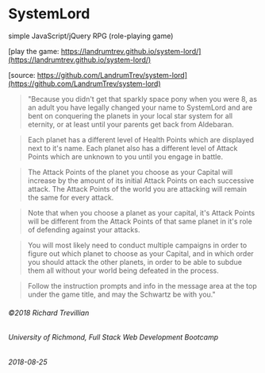# SystemLord
simple JavaScript/jQuery RPG (role-playing game)

[play the game: https://landrumtrev.github.io/system-lord/](https://landrumtrev.github.io/system-lord/)

[source: https://github.com/LandrumTrev/system-lord](https://github.com/LandrumTrev/system-lord)

> "Because you didn't get that sparkly space pony when you were 8, as an adult you have legally changed your name to SystemLord and are bent on conquering the planets in your local star system for all eternity, or at least until your parents get back from Aldebaran.

> Each planet has a different level of Health Points which are displayed next to it's name. Each planet also has a different level of Attack Points which are unknown to you until you engage in battle. 

>The Attack Points of the planet you choose as your Capital will increase by the amount of its initial Attack Points on each successive attack. The Attack Points of the world you are attacking will remain the same for every attack.

>Note that when you choose a planet as your capital, it's Attack Points will be different from the Attack Points of that same planet in it's role of defending against your attacks. 

>You will most likely need to conduct multiple campaigns in order to figure out which planet to choose as your Capital, and in which order you should attack the other planets, in order to be able to subdue them all without your world being defeated in the process.

>Follow the instruction prompts and info in the message area at the top under the game title, and may the Schwartz be with you."

###### ©2018 Richard Trevillian
###### University of Richmond, Full Stack Web Development Bootcamp
###### 2018-08-25
